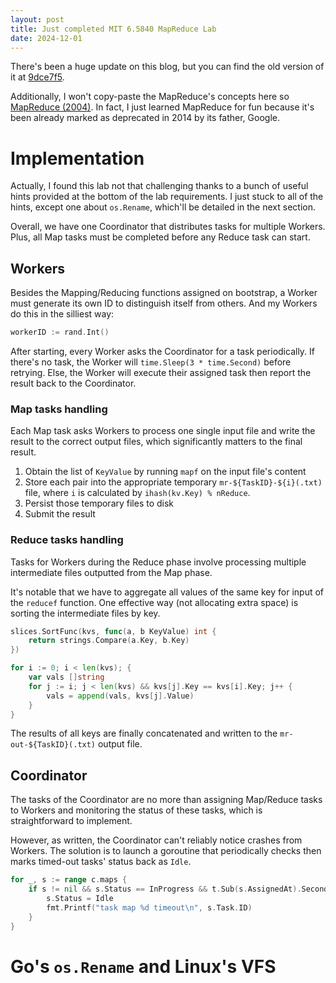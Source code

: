 ```yaml
---
layout: post
title: Just completed MIT 6.5840 MapReduce Lab
date: 2024-12-01
---
```


There's been a huge update on this blog, but you can find the old version of it at [9dce7f5](https://github.com/vbphung/vbphung.github.io/tree/9dce7f5f67ab021e5108a139ce71f9893d980f6d).

Additionally, I won't copy-paste the MapReduce's concepts here so [MapReduce (2004)](https://pdos.csail.mit.edu/6.824/papers/mapreduce.pdf). In fact, I just learned MapReduce for fun because it's been already marked as deprecated in 2014 by its father, Google.

# Implementation

Actually, I found this lab not that challenging thanks to a bunch of useful hints provided at the bottom of the lab requirements. I just stuck to all of the hints, except one about `os.Rename`, which'll be detailed in the next section.

Overall, we have one Coordinator that distributes tasks for multiple Workers. Plus, all Map tasks must be completed before any Reduce task can start.

## Workers

Besides the Mapping/Reducing functions assigned on bootstrap, a Worker must generate its own ID to distinguish itself from others. And my Workers do this in the silliest way:

```go
workerID := rand.Int()
```

After starting, every Worker asks the Coordinator for a task periodically. If there's no task, the Worker will `time.Sleep(3 * time.Second)` before retrying. Else, the Worker will execute their assigned task then report the result back to the Coordinator.

### Map tasks handling

Each Map task asks Workers to process one single input file and write the result to the correct output files, which significantly matters to the final result.

1. Obtain the list of `KeyValue` by running `mapf` on the input file's content
2. Store each pair into the appropriate temporary `mr-${TaskID}-${i}(.txt)` file, where `i` is calculated by `ihash(kv.Key) % nReduce`.
3. Persist those temporary files to disk
4. Submit the result

### Reduce tasks handling

Tasks for Workers during the Reduce phase involve processing multiple intermediate files outputted from the Map phase.

It's notable that we have to aggregate all values of the same key for input of the `reducef` function. One effective way (not allocating extra space) is sorting the intermediate files by key.

```go
slices.SortFunc(kvs, func(a, b KeyValue) int {
    return strings.Compare(a.Key, b.Key)
})

for i := 0; i < len(kvs); {
    var vals []string
    for j := i; j < len(kvs) && kvs[j].Key == kvs[i].Key; j++ {
        vals = append(vals, kvs[j].Value)
    }
}
```

The results of all keys are finally concatenated and written to the `mr-out-${TaskID}(.txt)` output file.

## Coordinator

The tasks of the Coordinator are no more than assigning Map/Reduce tasks to Workers and monitoring the status of these tasks, which is straightforward to implement.

However, as written, the Coordinator can't reliably notice crashes from Workers. The solution is to launch a goroutine that periodically checks then marks timed-out tasks' status back as `Idle`.

```go
for _, s := range c.maps {
    if s != nil && s.Status == InProgress && t.Sub(s.AssignedAt).Seconds() > 5 {
        s.Status = Idle
        fmt.Printf("task map %d timeout\n", s.Task.ID)
    }
}
```

# Go's `os.Rename` and Linux's VFS

